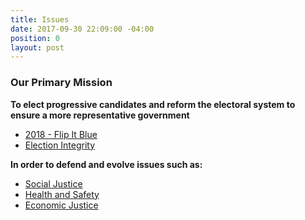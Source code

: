 ```yaml
---
title: Issues
date: 2017-09-30 22:09:00 -04:00
position: 0
layout: post
---
```


### Our Primary Mission
**To elect progressive candidates and reform the electoral system to ensure a more representative government** 
* [2018 - Flip It Blue](http://indivisibleandoverma.com/issues/2018-flip-it-blue.html)
* [Election Integrity](http://indivisibleandoverma.com/issues/election-integrity.html)

**In order to defend and evolve issues such as:**
* [Social Justice](http://indivisibleandoverma.com/issues/social-justice.html)
* [Health and Safety](http://indivisibleandoverma.com/issues/health-and-safety.html)
* [Economic Justice](http://indivisibleandoverma.com/issues/economic-justice.html)